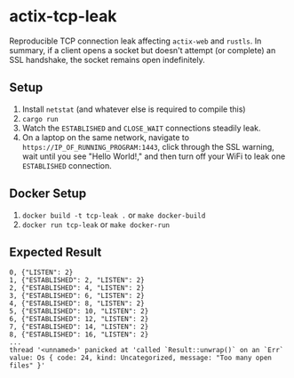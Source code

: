 # actix-tcp-leak
Reproducible TCP connection leak affecting `actix-web` and `rustls`. In summary, if a client opens a socket
but doesn't attempt (or complete) an SSL handshake, the socket remains open indefinitely.

## Setup

1. Install `netstat` (and whatever else is required to compile this)
2. `cargo run`
3. Watch the `ESTABLISHED` and `CLOSE_WAIT` connections steadily leak.
4. On a laptop on the same network, navigate to `https://IP_OF_RUNNING_PROGRAM:1443`, click through the SSL warning, wait until you see "Hello World!," and then turn off your WiFi to leak one `ESTABLISHED` connection.

## Docker Setup

1. `docker build -t tcp-leak .` or `make docker-build`
2. `docker run tcp-leak` or `make docker-run`

## Expected Result

```console
0, {"LISTEN": 2}
1, {"ESTABLISHED": 2, "LISTEN": 2}
2, {"ESTABLISHED": 4, "LISTEN": 2}
3, {"ESTABLISHED": 6, "LISTEN": 2}
4, {"ESTABLISHED": 8, "LISTEN": 2}
5, {"ESTABLISHED": 10, "LISTEN": 2}
6, {"ESTABLISHED": 12, "LISTEN": 2}
7, {"ESTABLISHED": 14, "LISTEN": 2}
8, {"ESTABLISHED": 16, "LISTEN": 2}
...
thread '<unnamed>' panicked at 'called `Result::unwrap()` on an `Err` value: Os { code: 24, kind: Uncategorized, message: "Too many open files" }'
```